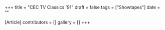 +++
title = "CEC TV Classics '91"
draft = false
tags = ["Showtapes"]
date = ""

[Article]
contributors = []
gallery = []
+++